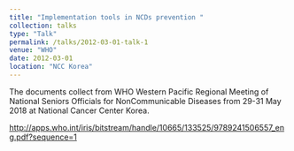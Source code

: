 ```yaml
---
title: "Implementation tools in NCDs prevention "
collection: talks
type: "Talk"
permalink: /talks/2012-03-01-talk-1
venue: "WHO"
date: 2012-03-01
location: "NCC Korea"
---
```


The documents collect from WHO Western Pacific Regional Meeting of National Seniors Officials for NonCommunicable Diseases from 29-31 May 2018 at National Cancer Center Korea.


http://apps.who.int/iris/bitstream/handle/10665/133525/9789241506557_eng.pdf?sequence=1


